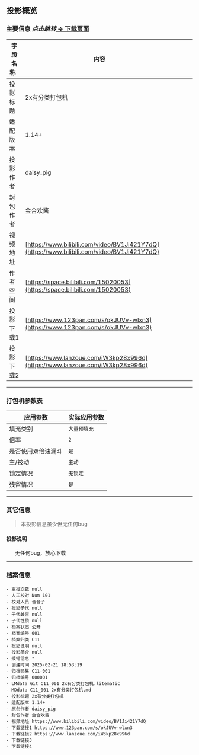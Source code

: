 ## 投影概览 
### 主要信息 *点击跳转*[ → 下载页面]()
| 字段名称   | 内容           |
| ---------- | -------------- |
| 投影标题   |2x有分类打包机                |
| 适配版本   |1.14+                |
| 投影作者   |daisy_pig                |
| 封包作者   |金合欢酱                |
| 视频地址   |[https://www.bilibili.com/video/BV1Ji421Y7dQ](https://www.bilibili.com/video/BV1Ji421Y7dQ)                |
| 作者空间   |[https://space.bilibili.com/15020053](https://space.bilibili.com/15020053)                |
| 投影下载1   |[https://www.123pan.com/s/okJUVv-wlxn3](https://www.123pan.com/s/okJUVv-wlxn3)                |
| 投影下载2   |[https://www.lanzoue.com/iW3kp28x996d](https://www.lanzoue.com/iW3kp28x996d)                |



---

### 打包机参数表
| 应用参数     | 实际应用参数   |
|--------------|----------------|
| 填充类别     |`大量预填充`            |
| 倍率         |`2`            |
| 是否使用双倍速漏斗|`是`            |
| 主/被动      |`主动`            |
| 锁定情况     |`无锁定`            |
| 残留情况         |`是`            |

---

### 其它信息
> 本投影信息虽少但无任何bug







#### 投影说明
      无任何bug，放心下载

---

### 档案信息

```
- 重投次数 null
- 人工校对 Num 101
- 校对人员 音音子
- 投影子代 null
- 子代兼容 null
- 子代性质 null
- 档案状态 公开
- 档案编号 001
- 档案归类 C11
- 投影说明 null
- 投影简介 null
- 报错信息 *
- 创建时间 2025-02-21 18:53:19
- 归档码集 C11-001
- 归档编号 000001
- LMdata Git C11_001 2x有分类打包机.litematic
- MDdata C11_001 2x有分类打包机.md
- 投影标题 2x有分类打包机
- 适配版本 1.14+
- 原创作者 daisy_pig
- 封包作者 金合欢酱
- 视频地址 https://www.bilibili.com/video/BV1Ji421Y7dQ
- 下载链接1 https://www.123pan.com/s/okJUVv-wlxn3
- 下载链接2 https://www.lanzoue.com/iW3kp28x996d
- 下载链接3 
- 下载链接4 
```
